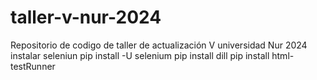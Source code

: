 # taller-v-nur-2024
Repositorio de codigo de taller de actualización V universidad Nur 2024
instalar seleniun
pip install -U selenium
pip install dill
pip install html-testRunner